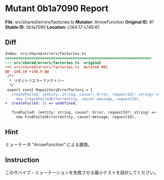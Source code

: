 # Mutant 0b1a7090 Report

**File**: src/shared/errors/factories.ts
**Mutator**: ArrowFunction
**Original ID**: 81
**Stable ID**: 0b1a7090
**Location**: L144:17–L145:61

## Diff

```diff
Index: src/shared/errors/factories.ts
===================================================================
--- src/shared/errors/factories.ts	original
+++ src/shared/errors/factories.ts	mutated #81
@@ -140,10 +140,9 @@
 /**
  * リポジトリエラーファクトリー
  */
 export const RepositoryErrorFactory = {
-  createFailed: (entity: string, cause?: Error, requestId?: string) =>
-    new CreateFailedError(entity, cause?.message, requestId),
+  createFailed: () => undefined,
 
   findFailed: (entity: string, cause?: Error, requestId?: string) =>
     new FindFailedError(entity, cause?.message, requestId),
```

## Hint

ミューテータ "ArrowFunction" による置換。

## Instruction

このサバイブ・ミューテーションを失敗させる最小テストを設計してください。